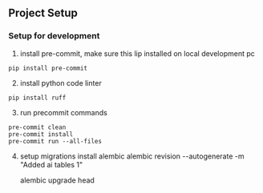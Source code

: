 ## Project Setup

### Setup for development

1. install pre-commit, make sure this lip installed on local development pc

```
pip install pre-commit
```

2. install python code linter

```
pip install ruff
```

3. run precommit commands

```
pre-commit clean
pre-commit install
pre-commit run --all-files
```


4. setup migrations
   install alembic
   alembic revision --autogenerate -m "Added ai tables 1"

   alembic upgrade head